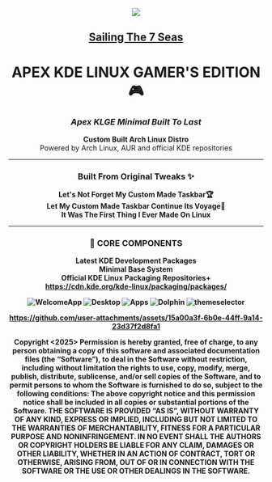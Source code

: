 <p align="center">
<img src="https://i.postimg.cc/JhMRf2RZ/claudemods-03-17-2025.gif">	



<div align="center">

 
##  [Sailing The 7 Seas](https://github.com/claudemods/ApexArchIsoCreatorGuiAppImage)

<div align="center">


# APEX KDE LINUX GAMER'S EDITION 🎮  
### *Apex KLGE Minimal Built To Last*  

<div align="center">  
<strong>Custom Built Arch Linux Distro</strong><br>  
Powered by Arch Linux, AUR and official KDE repositories  
</div>  

---

### Built From Original Tweaks ✨
<div align="center" style="margin: 1em 0;">  
<strong> Let's Not Forget My Custom Made Taskbar🏆</strong><br>  
<strong> Let My Custom Made Taskbar Continue Its Voyage🚢</strong><br>  
<strong>It Was The First Thing I Ever Made On Linux<strong>
</div>  

---

### 🔧 CORE COMPONENTS  
<strong>Latest KDE Development Packages</strong><br> 
<strong>Minimal Base System</strong><br> 
<strong>Official KDE Linux Packaging Repositories+</strong><br> 
https://cdn.kde.org/kde-linux/packaging/packages/  


![WelcomeApp](https://github.com/user-attachments/assets/a79e1228-9cc8-4b2c-8a7a-d7badbf9a88d)
![Desktop](https://github.com/user-attachments/assets/21a898a6-1e51-4aa3-be5e-86849b4da652)
![Apps](https://github.com/user-attachments/assets/41e961e2-b101-44a5-84de-0d7a745aa527)
![Dolphin](https://github.com/user-attachments/assets/0bf5a426-defe-4968-8ad6-f7e08f1586af)
![themeselector](https://github.com/user-attachments/assets/64bccac6-2145-4eab-87c2-b4336ffcb451)



https://github.com/user-attachments/assets/15a00a3f-6b0e-44ff-9a14-23d37f2d8fa1

Copyright <2025> <claudemods> Permission is hereby granted, free of charge, to any person obtaining a copy of this software and associated documentation files (the “Software”), to deal in the Software without restriction, including without limitation the rights to use, copy, modify, merge, publish, distribute, sublicense, and/or sell copies of the Software, and to permit persons to whom the Software is furnished to do so, subject to the following conditions: The above copyright notice and this permission notice shall be included in all copies or substantial portions of the Software. THE SOFTWARE IS PROVIDED “AS IS”, WITHOUT WARRANTY OF ANY KIND, EXPRESS OR IMPLIED, INCLUDING BUT NOT LIMITED TO THE WARRANTIES OF MERCHANTABILITY, FITNESS FOR A PARTICULAR PURPOSE AND NONINFRINGEMENT. IN NO EVENT SHALL THE AUTHORS OR COPYRIGHT HOLDERS BE LIABLE FOR ANY CLAIM, DAMAGES OR OTHER LIABILITY, WHETHER IN AN ACTION OF CONTRACT, TORT OR OTHERWISE, ARISING FROM, OUT OF OR IN CONNECTION WITH THE SOFTWARE OR THE USE OR OTHER DEALINGS IN THE SOFTWARE.
